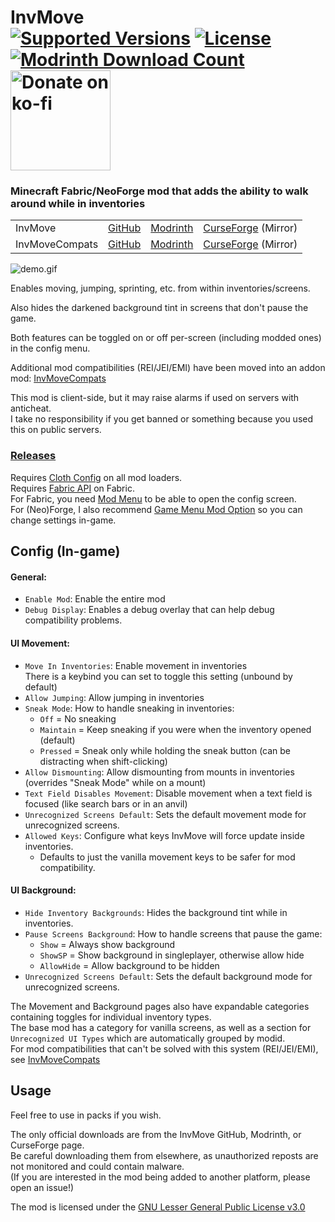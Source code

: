 <h1>InvMove<br>
  <a href="https://modrinth.com/mod/invmove"><img src="http://cf.way2muchnoise.eu/versions/%20For%20MC%20_581854_all(555-0C8E8E-fff-010101).svg" alt="Supported Versions"></a>
  <a href="https://github.com/PieKing1215/InvMove/blob/master/COPYING"><img src="https://img.shields.io/github/license/PieKing1215/InvMove?style=flat&color=0C8E8E" alt="License"></a>
  <a href="https://modrinth.com/mod/invmove"><img src="https://img.shields.io/modrinth/dt/REfW2AEX?label=Modrinth downloads&logo=modrinth" alt="Modrinth Download Count"></a>
  <!-- <a href="https://www.curseforge.com/minecraft/mc-mods/invmove"><img src="http://cf.way2muchnoise.eu/full_581854_downloads(E04E14-555-fff-010101-1C1C1C).svg" alt="CF Download Count"></a> -->
  <a href="https://ko-fi.com/X8X34Y6MZ"><img src="https://ko-fi.com/img/githubbutton_sm.svg" alt="Donate on ko-fi" width="160px"></a>
</h1>

### Minecraft Fabric/NeoForge mod that adds the ability to walk around while in inventories

<table>
<tr>
  <td>InvMove</td>
  <td><a href="https://github.com/PieKing1215/InvMove">GitHub</a></td>
  <td><a href="https://modrinth.com/mod/invmove">Modrinth</a></td>
  <td><a href="https://www.curseforge.com/minecraft/mc-mods/invmove">CurseForge</a> (Mirror)</td>
</tr>
<tr>
  <td>InvMoveCompats</td>
  <td><a href="https://github.com/PieKing1215/InvMoveCompats">GitHub</a></td>
  <td><a href="https://modrinth.com/mod/invmovecompats">Modrinth</a></td>
  <td><a href="https://www.curseforge.com/minecraft/mc-mods/invmovecompats">CurseForge</a> (Mirror)</td>
</tr>
</table>

![demo.gif](https://raw.githubusercontent.com/PieKing1215/InvMove/media/demo.gif)

Enables moving, jumping, sprinting, etc. from within inventories/screens.

Also hides the darkened background tint in screens that don't pause the game.

Both features can be toggled on or off per-screen (including modded ones) in the config menu.

Additional mod compatibilities (REI/JEI/EMI) have been moved into an addon mod: [InvMoveCompats](https://github.com/PieKing1215/InvMoveCompats)

This mod is client-side, but it may raise alarms if used on servers with anticheat.<br>
I take no responsibility if you get banned or something because you used this on public servers.

### [Releases](https://github.com/PieKing1215/InvMove/releases)

Requires [Cloth Config](https://modrinth.com/mod/cloth-config) on all mod loaders.<br/>
Requires [Fabric API](https://modrinth.com/mod/fabric-api) on Fabric.<br/>
For Fabric, you need [Mod Menu](https://modrinth.com/mod/modmenu) to be able to open the config screen.<br/>
For (Neo)Forge, I also recommend [Game Menu Mod Option](https://modrinth.com/mod/gamemenumodoption) so you can change settings in-game.

## Config (In-game)

#### General:
- `Enable Mod`: Enable the entire mod
- `Debug Display`: Enables a debug overlay that can help debug compatibility problems.

#### UI Movement:
- `Move In Inventories`: Enable movement in inventories<br>
  There is a keybind you can set to toggle this setting (unbound by default)
- `Allow Jumping`: Allow jumping in inventories
- `Sneak Mode`: How to handle sneaking in inventories:
  - `Off` = No sneaking
  - `Maintain` = Keep sneaking if you were when the inventory opened (default)
  - `Pressed` = Sneak only while holding the sneak button (can be distracting when shift-clicking)
- `Allow Dismounting`: Allow dismounting from mounts in inventories (overrides "Sneak Mode" while on a mount)
- `Text Field Disables Movement`: Disable movement when a text field is focused (like search bars or in an anvil)
- `Unrecognized Screens Default`: Sets the default movement mode for unrecognized screens.
- `Allowed Keys`: Configure what keys InvMove will force update inside inventories.
  - Defaults to just the vanilla movement keys to be safer for mod compatibility.

#### UI Background:
- `Hide Inventory Backgrounds`: Hides the background tint while in inventories.
- `Pause Screens Background`: How to handle screens that pause the game:
  - `Show` = Always show background
  - `ShowSP` = Show background in singleplayer, otherwise allow hide
  - `AllowHide` = Allow background to be hidden
- `Unrecognized Screens Default`: Sets the default background mode for unrecognized screens.

The Movement and Background pages also have expandable categories containing toggles for individual inventory types.<br>
The base mod has a category for vanilla screens, as well as a section for `Unrecognized UI Types` which are automatically grouped by modid.<br/>
For mod compatibilities that can't be solved with this system (REI/JEI/EMI), see [InvMoveCompats](https://github.com/PieKing1215/InvMoveCompats)<br/>

## Usage

Feel free to use in packs if you wish.

The only official downloads are from the InvMove GitHub, Modrinth, or CurseForge page.<br/>
Be careful downloading them from elsewhere, as unauthorized reposts are not monitored and could contain malware.<br/>
(If you are interested in the mod being added to another platform, please open an issue!)

The mod is licensed under the [GNU Lesser General Public License v3.0](https://github.com/PieKing1215/InvMove/blob/master/COPYING)

